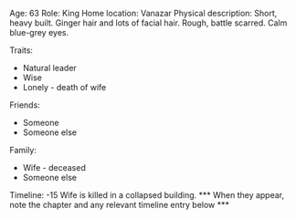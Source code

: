 Age: 63
Role: King
Home location: Vanazar
Physical description:
   Short, heavy built.
   Ginger hair and lots of facial hair.
   Rough, battle scarred.
   Calm blue-grey eyes.

Traits:
 * Natural leader
 * Wise
 * Lonely - death of wife

Friends:
 * Someone
 * Someone else

Family:
 * Wife - deceased
 * Someone else

Timeline:
-15 Wife is killed in a collapsed building.
*** When they appear, note the chapter and any relevant timeline entry below ***
